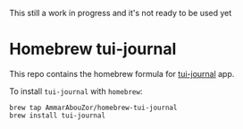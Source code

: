 This still a work in progress and it's not ready to be used yet
# Homebrew tui-journal

This repo contains the homebrew formula for [tui-journal](https://github.com/AmmarAbouZor/tui-journal) app.

To install `tui-journal` with `homebrew`:

```shell
brew tap AmmarAbouZor/homebrew-tui-journal
brew install tui-journal
```
